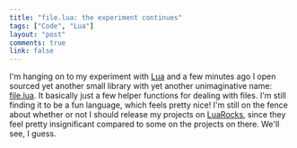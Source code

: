 ```yaml
---
title: "file.lua: the experiment continues"
tags: ["Code", "Lua"]
layout: "post"
comments: true
link: false
---
```


I'm hanging on to my experiment with [Lua](http://www.lua.org/) and a few minutes ago I open sourced yet another small library with yet another unimaginative name: [file.lua](https://github.com/gummesson/file.lua). It basically just a few helper functions for dealing with files. I'm still finding it to be a fun language, which feels pretty nice! I'm still on the fence about whether or not I should release my projects on [LuaRocks](http://luarocks.org/), since they feel pretty insignificant compared to some on the projects on there. We'll see, I guess.
